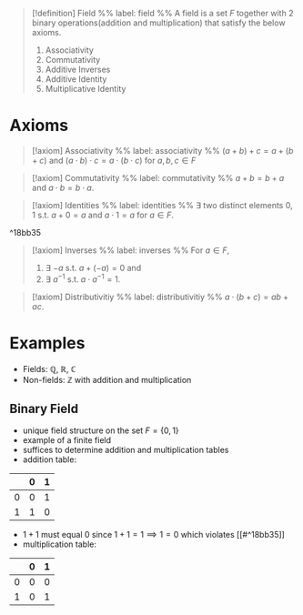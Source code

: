> [!definition] Field
> %% label: field %%
> A field is a set $F$ together with 2 binary operations(addition and multiplication) that satisfy the below axioms.
> 1. Associativity
> 2. Commutativity
> 3. Additive Inverses
> 4. Additive Identity
> 5. Multiplicative Identity

# Axioms

> [!axiom] Associativity
> %% label: associativity %%
> $(a+b)+c=a+(b+c)$ and $(a\cdot b)\cdot c=a\cdot(b\cdot c)$ for $a,b,c \in F$

> [!axiom] Commutativity
> %% label: commutativity %%
> $a+b=b+a$ and $a\cdot b=b\cdot a$.

> [!axiom] Identities
> %% label: identities %%
> $\exists$ two distinct elements $0,1$ s.t. $a+0=a$ and $a\cdot{1}=a$ for $a \in F$.

^18bb35

> [!axiom] Inverses
> %% label: inverses %%
> For $a \in F$, 
> 1. $\exists$ $-a$ s.t. $a+(-a)=0$ and 
> 2. $\exists$ $a^{-1}$ s.t. $a \cdot a^{-1}=1$.

> [!axiom] Distributivitiy
> %% label: distributivitiy %%
> $a\cdot(b+c)=ab+ac$.



# Examples

- Fields: $\mathbb{Q}$, $\mathbb{R}$, $\mathbb{C}$
- Non-fields: $\mathbb{Z}$ with addition and multiplication

## Binary Field

- unique field structure on the set $F=\{ 0,1 \}$
- example of a finite field
- suffices to determine addition and multiplication tables
- addition table:

|  | 0   | 1   |
| --- | --- | --- |
| 0   | 0   | 1   |
| 1   | 1   | 0    |

- $1+1$ must equal $0$ since $1+1=1\implies 1=0$ which violates [[#^18bb35]]
- multiplication table:

|     | 0   | 1   |
| --- | --- | --- |
| 0   | 0   | 0   |
| 1   | 0    | 1    |
